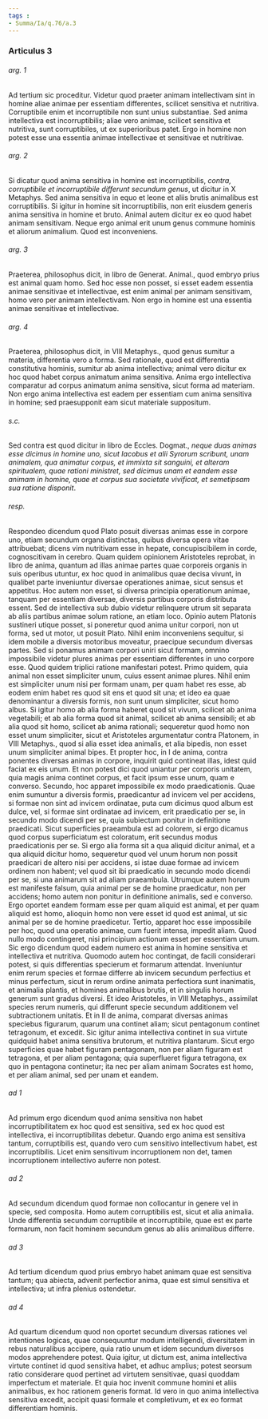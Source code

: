 ```yaml
---
tags : 
- Summa/Ia/q.76/a.3
---
```


### Articulus 3

###### arg. 1
Ad tertium sic proceditur. Videtur quod praeter animam intellectivam sint in homine aliae animae per essentiam differentes, scilicet sensitiva et nutritiva. Corruptibile enim et incorruptibile non sunt unius substantiae. Sed anima intellectiva est incorruptibilis; aliae vero animae, scilicet sensitiva et nutritiva, sunt corruptibiles, ut ex superioribus patet. Ergo in homine non potest esse una essentia animae intellectivae et sensitivae et nutritivae.

###### arg. 2
Si dicatur quod anima sensitiva in homine est incorruptibilis, *contra, corruptibile et incorruptibile differunt secundum genus*, ut dicitur in X Metaphys. Sed anima sensitiva in equo et leone et aliis brutis animalibus est corruptibilis. Si igitur in homine sit incorruptibilis, non erit eiusdem generis anima sensitiva in homine et bruto. Animal autem dicitur ex eo quod habet animam sensitivam. Neque ergo animal erit unum genus commune hominis et aliorum animalium. Quod est inconveniens.

###### arg. 3
Praeterea, philosophus dicit, in libro de Generat. Animal., quod embryo prius est animal quam homo. Sed hoc esse non posset, si esset eadem essentia animae sensitivae et intellectivae, est enim animal per animam sensitivam, homo vero per animam intellectivam. Non ergo in homine est una essentia animae sensitivae et intellectivae.

###### arg. 4
Praeterea, philosophus dicit, in VIII Metaphys., quod genus sumitur a materia, differentia vero a forma. Sed rationale, quod est differentia constitutiva hominis, sumitur ab anima intellectiva; animal vero dicitur ex hoc quod habet corpus animatum anima sensitiva. Anima ergo intellectiva comparatur ad corpus animatum anima sensitiva, sicut forma ad materiam. Non ergo anima intellectiva est eadem per essentiam cum anima sensitiva in homine; sed praesupponit eam sicut materiale suppositum.

###### s.c.
Sed contra est quod dicitur in libro de Eccles. Dogmat., *neque duas animas esse dicimus in homine uno, sicut Iacobus et alii Syrorum scribunt, unam animalem, qua animatur corpus, et immixta sit sanguini, et alteram spiritualem, quae rationi ministret, sed dicimus unam et eandem esse animam in homine, quae et corpus sua societate vivificat, et semetipsam sua ratione disponit*.

###### resp.
Respondeo dicendum quod Plato posuit diversas animas esse in corpore uno, etiam secundum organa distinctas, quibus diversa opera vitae attribuebat; dicens vim nutritivam esse in hepate, concupiscibilem in corde, cognoscitivam in cerebro. Quam quidem opinionem Aristoteles reprobat, in libro de anima, quantum ad illas animae partes quae corporeis organis in suis operibus utuntur, ex hoc quod in animalibus quae decisa vivunt, in qualibet parte inveniuntur diversae operationes animae, sicut sensus et appetitus. Hoc autem non esset, si diversa principia operationum animae, tanquam per essentiam diversae, diversis partibus corporis distributa essent. Sed de intellectiva sub dubio videtur relinquere utrum sit separata ab aliis partibus animae solum ratione, an etiam loco. Opinio autem Platonis sustineri utique posset, si poneretur quod anima unitur corpori, non ut forma, sed ut motor, ut posuit Plato. Nihil enim inconveniens sequitur, si idem mobile a diversis motoribus moveatur, praecipue secundum diversas partes. Sed si ponamus animam corpori uniri sicut formam, omnino impossibile videtur plures animas per essentiam differentes in uno corpore esse. Quod quidem triplici ratione manifestari potest. Primo quidem, quia animal non esset simpliciter unum, cuius essent animae plures. Nihil enim est simpliciter unum nisi per formam unam, per quam habet res esse, ab eodem enim habet res quod sit ens et quod sit una; et ideo ea quae denominantur a diversis formis, non sunt unum simpliciter, sicut homo albus. Si igitur homo ab alia forma haberet quod sit vivum, scilicet ab anima vegetabili; et ab alia forma quod sit animal, scilicet ab anima sensibili; et ab alia quod sit homo, scilicet ab anima rationali; sequeretur quod homo non esset unum simpliciter, sicut et Aristoteles argumentatur contra Platonem, in VIII Metaphys., quod si alia esset idea animalis, et alia bipedis, non esset unum simpliciter animal bipes. Et propter hoc, in I de anima, contra ponentes diversas animas in corpore, inquirit quid contineat illas, idest quid faciat ex eis unum. Et non potest dici quod uniantur per corporis unitatem, quia magis anima continet corpus, et facit ipsum esse unum, quam e converso. Secundo, hoc apparet impossibile ex modo praedicationis. Quae enim sumuntur a diversis formis, praedicantur ad invicem vel per accidens, si formae non sint ad invicem ordinatae, puta cum dicimus quod album est dulce, vel, si formae sint ordinatae ad invicem, erit praedicatio per se, in secundo modo dicendi per se, quia subiectum ponitur in definitione praedicati. Sicut superficies praeambula est ad colorem, si ergo dicamus quod corpus superficiatum est coloratum, erit secundus modus praedicationis per se. Si ergo alia forma sit a qua aliquid dicitur animal, et a qua aliquid dicitur homo, sequeretur quod vel unum horum non possit praedicari de altero nisi per accidens, si istae duae formae ad invicem ordinem non habent; vel quod sit ibi praedicatio in secundo modo dicendi per se, si una animarum sit ad aliam praeambula. Utrumque autem horum est manifeste falsum, quia animal per se de homine praedicatur, non per accidens; homo autem non ponitur in definitione animalis, sed e converso. Ergo oportet eandem formam esse per quam aliquid est animal, et per quam aliquid est homo, alioquin homo non vere esset id quod est animal, ut sic animal per se de homine praedicetur. Tertio, apparet hoc esse impossibile per hoc, quod una operatio animae, cum fuerit intensa, impedit aliam. Quod nullo modo contingeret, nisi principium actionum esset per essentiam unum. Sic ergo dicendum quod eadem numero est anima in homine sensitiva et intellectiva et nutritiva. Quomodo autem hoc contingat, de facili considerari potest, si quis differentias specierum et formarum attendat. Inveniuntur enim rerum species et formae differre ab invicem secundum perfectius et minus perfectum, sicut in rerum ordine animata perfectiora sunt inanimatis, et animalia plantis, et homines animalibus brutis, et in singulis horum generum sunt gradus diversi. Et ideo Aristoteles, in VIII Metaphys., assimilat species rerum numeris, qui differunt specie secundum additionem vel subtractionem unitatis. Et in II de anima, comparat diversas animas speciebus figurarum, quarum una continet aliam; sicut pentagonum continet tetragonum, et excedit. Sic igitur anima intellectiva continet in sua virtute quidquid habet anima sensitiva brutorum, et nutritiva plantarum. Sicut ergo superficies quae habet figuram pentagonam, non per aliam figuram est tetragona, et per aliam pentagona; quia superflueret figura tetragona, ex quo in pentagona continetur; ita nec per aliam animam Socrates est homo, et per aliam animal, sed per unam et eandem.

###### ad 1
Ad primum ergo dicendum quod anima sensitiva non habet incorruptibilitatem ex hoc quod est sensitiva, sed ex hoc quod est intellectiva, ei incorruptibilitas debetur. Quando ergo anima est sensitiva tantum, corruptibilis est, quando vero cum sensitivo intellectivum habet, est incorruptibilis. Licet enim sensitivum incorruptionem non det, tamen incorruptionem intellectivo auferre non potest.

###### ad 2
Ad secundum dicendum quod formae non collocantur in genere vel in specie, sed composita. Homo autem corruptibilis est, sicut et alia animalia. Unde differentia secundum corruptibile et incorruptibile, quae est ex parte formarum, non facit hominem secundum genus ab aliis animalibus differre.

###### ad 3
Ad tertium dicendum quod prius embryo habet animam quae est sensitiva tantum; qua abiecta, advenit perfectior anima, quae est simul sensitiva et intellectiva; ut infra plenius ostendetur.

###### ad 4
Ad quartum dicendum quod non oportet secundum diversas rationes vel intentiones logicas, quae consequuntur modum intelligendi, diversitatem in rebus naturalibus accipere, quia ratio unum et idem secundum diversos modos apprehendere potest. Quia igitur, ut dictum est, anima intellectiva virtute continet id quod sensitiva habet, et adhuc amplius; potest seorsum ratio considerare quod pertinet ad virtutem sensitivae, quasi quoddam imperfectum et materiale. Et quia hoc invenit commune homini et aliis animalibus, ex hoc rationem generis format. Id vero in quo anima intellectiva sensitiva excedit, accipit quasi formale et completivum, et ex eo format differentiam hominis.

